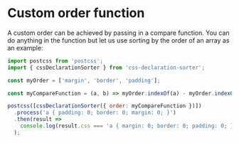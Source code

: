 # Custom order function
A custom order can be achieved by passing in a compare function. You can do anything in the function but let us use sorting by the order of an array as an example:

```js
import postcss from 'postcss';
import { cssDeclarationSorter } from 'css-declaration-sorter';

const myOrder = ['margin', 'border', 'padding'];

const myCompareFunction = (a, b) => myOrder.indexOf(a) - myOrder.indexOf(b);

postcss([cssDeclarationSorter({ order: myCompareFunction })])
  .process('a { padding: 0; border: 0; margin: 0; }')
  .then(result =>
    console.log(result.css === 'a { margin: 0; border: 0; padding: 0; }')
  );
```
